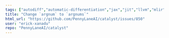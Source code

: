 ```yaml
---
tags: ["autodiff","automatic-differentiation","jax","jit","llvm","mlir","pennylane","python","qir","quantum","quantum-compiler","quantum-computing","upstream"]
title: "Change `argnum` to `argnums`"
html_url: "https://github.com/PennyLaneAI/catalyst/issues/850"
user: "erick-xanadu"
repo: "PennyLaneAI/catalyst"
---
```


